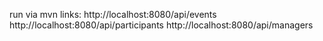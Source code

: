 run via mvn
links:
http://localhost:8080/api/events
http://localhost:8080/api/participants
http://localhost:8080/api/managers
